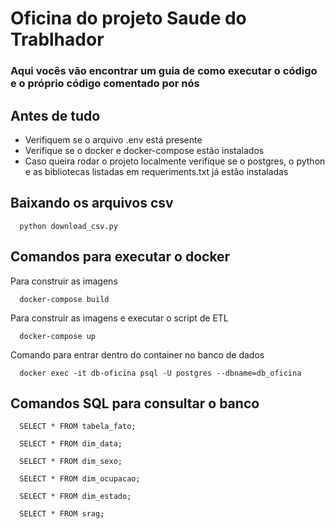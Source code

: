 # Oficina do projeto Saude do Trablhador

### Aqui vocês vão encontrar um guia de como executar o código e o próprio código comentado por nós

## Antes de tudo
- Verifiquem se o arquivo .env está presente
- Verifique se o docker e docker-compose estão instalados
- Caso queira rodar o projeto localmente verifique se o postgres, o python e as bibliotecas listadas em requeriments.txt já estão instaladas


## Baixando os arquivos csv
``` 
  python download_csv.py
```

## Comandos para executar o docker

Para construir as imagens 
``` 
  docker-compose build
```

Para construir as imagens e executar o script de ETL
``` 
  docker-compose up 
```
Comando para entrar dentro do container no banco de dados

```
  docker exec -it db-oficina psql -U postgres --dbname=db_oficina
```

## Comandos SQL para consultar o banco

```
  SELECT * FROM tabela_fato;
```

```
  SELECT * FROM dim_data;
```

```
  SELECT * FROM dim_sexo;
```

```
  SELECT * FROM dim_ocupacao;
```

```
  SELECT * FROM dim_estado;
```
```
  SELECT * FROM srag;
```

